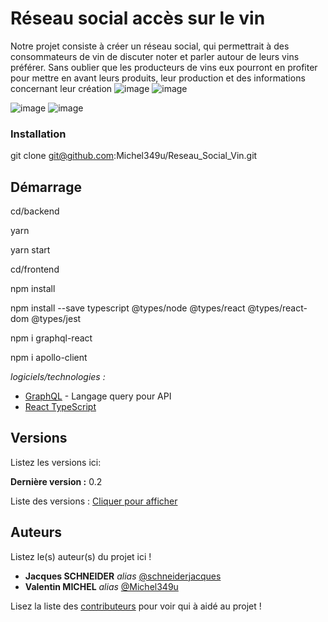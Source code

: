 # Réseau social accès sur le vin

Notre projet consiste à créer un réseau social, qui permettrait à des consommateurs de vin de discuter noter et parler autour de leurs vins préférer. Sans oublier que les producteurs de vins eux pourront en profiter pour mettre en avant leurs produits, leur production et des informations concernant leur création
![image](https://user-images.githubusercontent.com/55313428/117568122-2622f780-b0bf-11eb-844d-ada7d517f354.png)
![image](https://user-images.githubusercontent.com/55313428/117568233-82861700-b0bf-11eb-80fd-d71dcf35c2fd.png)

![image](https://user-images.githubusercontent.com/55313428/117568199-5b2f4a00-b0bf-11eb-9a27-7c8dfb5e8ccd.png)
![image](https://user-images.githubusercontent.com/55313428/117568211-61bdc180-b0bf-11eb-8fa3-3c6316feb2d4.png)

### Installation

git clone git@github.com:Michel349u/Reseau_Social_Vin.git

## Démarrage

cd/backend

yarn

yarn start


cd/frontend

npm install

npm install --save typescript @types/node @types/react @types/react-dom @types/jest

npm i graphql-react

npm i apollo-client


_logiciels/technologies :_
* [GraphQL](https://graphql.org/) - Langage query pour API
* [React TypeScript](https://www.typescriptlang.org/docs/handbook/react.html)


## Versions
Listez les versions ici:

**Dernière version :** 0.2

Liste des versions : [Cliquer pour afficher](https://github.com/Michel349u/ProjetGraphQL/tags)

## Auteurs
Listez le(s) auteur(s) du projet ici !
* **Jacques SCHNEIDER** _alias_ [@schneiderjacques](https://github.com/schneiderjacques)
* **Valentin MICHEL** _alias_ [@Michel349u](https://github.com/Michel349u)

Lisez la liste des [contributeurs](https://github.com/your/project/contributors) pour voir qui à aidé au projet !

